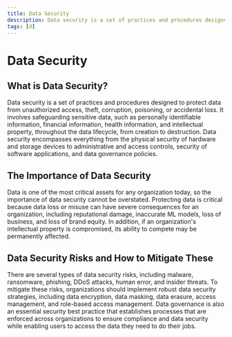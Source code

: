 ```yaml
---
title: Data Security
description: Data security is a set of practices and procedures designed to protect data from unauthorized access, theft, corruption, poisoning, or accidental loss. It involves safeguarding sensitive data, such as personally identifiable information, financial information, health information, and intellectual property, throughout the data lifecycle, from creation to destruction.
tags: [d]
---
```


# Data Security

## What is Data Security?

Data security is a set of practices and procedures designed to protect data from unauthorized access, theft, corruption, poisoning, or accidental loss. It involves safeguarding sensitive data, such as personally identifiable information, financial information, health information, and intellectual property, throughout the data lifecycle, from creation to destruction. Data security encompasses everything from the physical security of hardware and storage devices to administrative and access controls, security of software applications, and data governance policies.

## The Importance of Data Security

Data is one of the most critical assets for any organization today, so the importance of data security cannot be overstated. Protecting data is critical because data loss or misuse can have severe consequences for an organization, including reputational damage, inaccurate ML models, loss of business, and loss of brand equity. In addition, if an organization's intellectual property is compromised, its ability to compete may be permanently affected.

## Data Security Risks and How to Mitigate These

There are several types of data security risks, including malware, ransomware, phishing, DDoS attacks, human error, and insider threats. To mitigate these risks, organizations should implement robust data security strategies, including data encryption, data masking, data erasure, access management, and role-based access management. Data governance is also an essential security best practice that establishes processes that are enforced across organizations to ensure compliance and data security while enabling users to access the data they need to do their jobs.
